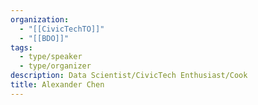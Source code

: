 ```yaml
---
organization:
  - "[[CivicTechTO]]"
  - "[[BDO]]"
tags:
  - type/speaker
  - type/organizer
description: Data Scientist/CivicTech Enthusiast/Cook
title: Alexander Chen
---
```

